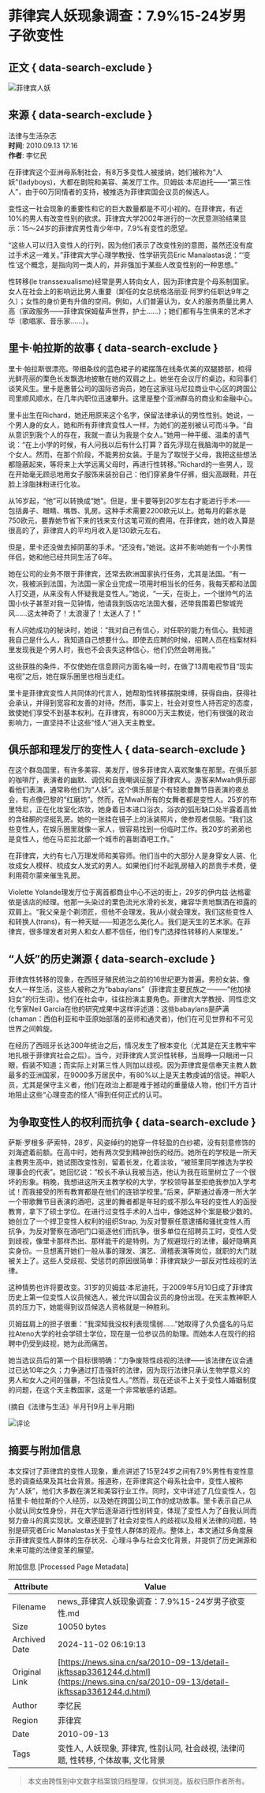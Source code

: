 # 菲律宾人妖现象调查：7.9%15-24岁男子欲变性

## 正文 { data-search-exclude }


![菲律宾人妖](//tvax1.sinaimg.cn/crop.0.0.996.996.180/4fd09a69ly8gdi0xpgl0pj20ro0rowfa.jpg)

## 来源 { data-search-exclude }
法律与生活杂志  
**时间**: 2010.09.13 17:16  
**作者**: 李忆民

在菲律宾这个亚洲母系制社会，有8万多变性人被接纳，她们被称为“人妖”(ladyboys)，大都在剧院和美容、美发厅工作。贝姆兹·本尼迪托——“第三性人”，由于60万同情者的支持，被推选为菲律宾国会议员的候选人。

变性这一社会现象的重要性和它的巨大数量都是不可小视的。在菲律宾，有近10%的男人有改变性别的欲求。菲律宾大学2002年进行的一次民意测验结果显示：15～24岁的菲律宾男性青少年中，7.9%有变性的愿望。

“这些人可以归入变性人的行列，因为他们表示了改变性别的意图，虽然还没有度过手术这一难关。”菲律宾大学心理学教授、性学研究员Eric Manalastas说：“‘变性’这个概念，是指向同一类人的，并非强加于某些人改变性别的一种思想。”

性转移(le transsexualisme)经常是男人转向女人，因为菲律宾是个母系制国家。女人在社会上的影响远比男人重要（卸任的女总统格洛丽亚·阿罗约任职达9年之久）；女性的身价更有升值的空间。例如，人们普遍认为，女人的服务质量比男人高（家政服务——菲律宾保姆蜚声世界，护士……）；她们都有与生俱来的艺术才华（歌唱家、音乐家……）。

## 里卡·帕拉斯的故事 { data-search-exclude }

里卡·帕拉斯很漂亮。带细条纹的蓝色裙子的裙摆落在线条优美的双腿膝部，梳得光鲜亮丽的栗色长发飘逸地披散在她的双肩之上。她坐在会议厅的桌边，和同事们谈笑风生。里卡是惠普公司的国际咨询员，她在这家驻马尼拉商业中心区的跨国公司里顺风顺水，在几年内职位迅速攀升。这里是整个亚洲群岛的商业和金融中心。

里卡出生在Richard，她还用原来这个名字，保留法律承认的男性性别。她说，一个男人身的女人，她和所有菲律宾变性人一样，为她们的差别被认可而斗争。“自从意识到我个人的存在，我就一直认为我是个女人。”她用一种平缓、温柔的语气说：“在上小学的时候，有人问我以后有什么打算？首先浮现在我脑海中的就是一个女人。然而，在那个阶段，不能男扮女装。于是为了取悦于父母，我把这些想法都隐蔽起来，等将来上大学远离父母时，再进行性转移。”Richard的一些男人，现在开始毫无顾忌地用女子服饰来装扮自己：他们穿紧身牛仔裤，细尖高跟鞋，并在脸上涂脂抹粉进行化妆。

从16岁起，“他”可以转换成“她”。但是，里卡要等到20岁左右才能进行手术——包括鼻子、眼睛、嘴唇、乳房。这种手术需要2200欧元以上。她每月的薪水是750欧元，要靠她节省下来的钱来支付这笔可观的费用。在菲律宾，她的收入算是很高的了，菲律宾人的平均月收入是130欧元左右。

但是，里卡还没做去掉阴茎的手术。“还没有。”她说。这并不影响她有一个小男性伴侣，她和他已经共同生活了6年。

她在公司的业务不限于菲律宾，还常去欧洲国家执行任务，尤其是法国。“有一次，我被派到法国，为法国一家企业完成一项用时相当长的任务，我每天都和法国人打交道，从来没有人怀疑我是变性人。”她说，“一天，在街上，一个很帅气的法国小伙子甚至对我一见钟情，他请我到饭店吃法国大餐，还带我围着巴黎城兜风……这太神奇了！太浪漫了！太迷人了！”

有人问她成功的秘诀时，她说：“我对自己有信心，对任职的能力有信心。我知道我自己是什么人，我知道自己想要什么。即使去应聘的时候，招聘人员在档案材料里发现我是个男人时，我也不会丧失这种信心，他们仍然会聘用我。”

这些获胜的条件，不仅使她在信息顾问方面名噪一时，在做了13周电视节目“现实电视”之后，她在娱乐圈里也相当走红。

里卡是菲律宾变性人共同体的代言人，她帮助性转移摆脱束缚，获得自由，获得社会承认，并得到宽容和友善的对待。然而，事实上，社会对变性人持否定的态度，致使她们享受不到基本权利。在菲律宾，有8000万天主教徒，他们有很强的政治影响力，一直坚持不让这些“怪人”进入天主教堂。

## 俱乐部和理发厅的变性人 { data-search-exclude }

在这个群岛国里，有许多美容、美发厅，很多菲律宾人喜欢聚集在那里。在俱乐部的咖啡厅，表演者的幽默、调侃和自我嘲讽征服了菲律宾人。游客来Mwah俱乐部看他们表演，通常称他们为“人妖”。这个俱乐部是个有轻歌曼舞节目表演的夜总会，有点像巴黎的“红磨坊”。然而，在Mwah所有的女舞者都是变性人。25岁的布里特尼，正在化妆室化浓妆，她身着日本进口浴衣，浴衣的弧形缺口处半露着高耸的含硅酮的坚挺乳房。她的一张挂在镜子上的泳装照片，使参观者信服。“我们这些变性人，在娱乐圈里就像一家人，很容易找到一份临时工作。我20岁的弟弟也是变性人，他在马尼拉北部一个城市的喜剧酒吧工作。”

在菲律宾，大约有七八万理发师和美容师。他们当中的大部分人是身穿女人装、化妆成女人模样、梳成女人发式的男人。如果他们付不起乳房植入的昂贵手术费，便利用荷尔蒙来催生乳房。

Violette Yolande理发厅位于离首都商业中心不远的街上，29岁的伊内兹·达格霍依是该店的经理。他那一头染过的栗色流光水滑的长发，雍容华贵地飘洒在袒露的双肩上。“我父亲是个剃须匠，但他不会理发。我从小就会理发。我们这些变性人和转换人(trans)，有一种天赋——知道怎么美化人。我们是天生的艺术家。在菲律宾，很多理发者对男人和女人都不信任，他们专门选择性转移的人来理发。”

## “人妖”的历史渊源 { data-search-exclude }

菲律宾性转移的现象，在西班牙殖民统治之前的16世纪更为普遍。男扮女装，像女人一样生活，这些人被称之为“babaylans”（菲律宾主要民族之一——“他加禄妇女”的衍生词）。他们在社会中，往往扮演主要角色。菲律宾大学教授、同性恋文化专家Neil Garcia在他的研究成果中这样评述道：这些babaylans是萨满(chaman：西伯利亚和中亚原始部落的巫师和通灵者)，他们在可见世界和不可见世界之间斡旋。

在经历了西班牙长达300年统治之后，情况发生了根本变化（尤其是在天主教牢牢地扎根于菲律宾社会之后）。当今，对菲律宾人赏识性转移，当局睁一只眼闭一只眼，假装不知道；而实际上对第三性人则加以歧视。因为菲律宾是信奉天主教人数最多的亚洲国家，在9000多万居民中，有80%以上是天主教虔诚的信徒。神职人员，尤其是保守主义者，他们在政治上都是难于撼动的重量级人物，他们千方百计地阻止这些“心理变态的怪人”得到任何正式的认可。

## 为争取变性人的权利而抗争 { data-search-exclude }

萨斯·罗根多·萨索特，28岁，风姿绰约的她穿一件轻盈的白纱裙，没有刻意修饰的刘海遮着前额。在高中时，她有两次受到精神创伤的经历。她所在的学校是一所天主教男生高中，她试图改变性别，留着长发，化着淡妆，“被班里同学推选为学校理事会的代表”。她回忆说：“校长不承认我被当选，他认为我在班里树立了一个很坏的形象。稍晚，我想进这所天主教学校的大学，学校领导甚至拒绝我参加入学考试！而我接受的所有教育都是在他们的连锁学校里。”后来，萨斯通过香港一所大学一个带歌舞节目表演的酒吧，这里的舞者都是年轻的或不那么年轻的变性人的函授教育，拿下了硕士学位。在进行过变性手术的人当中，像她这种个案是极少数的。她创立了一个捍卫变性人权利的组织Strap, 为反对警察任意逮捕和骚扰变性人而抗争，为反对警察在酒吧门口驱逐他们而抗争。很多单位在招聘员工时，变性人受到歧视，像里卡那样杰出、那样能干的是特例。为了规避现行的法律，最好隐瞒真实身份。一旦想离开她们一般从事的理发、演艺、滑稽表演等岗位，就职的大门就被关上了。这些人受歧视、受惩罚的原因很简单：菲律宾缺少一部反对性歧视的法律。

这种情势也许将要改变。31岁的贝姆兹·本尼迪托，于2009年5月10日成了菲律宾历史上第一位变性人议员候选人，被允许以国会议员的身份出现。在天主教神职人员的压力下，她能得到议员候选人资格就是一种胜利。

贝姆兹肩上的担子很重：“我深知我没权利表现懦弱……”她取得了久负盛名的马尼拉Ateno大学的社会学硕士学位，现在是一位参议员的助理。而她本人在现行的招聘中仍受到歧视，她为此而痛苦。

她当选议员后的第一个目标很明确：“力争废除性歧视的法律——该法律在议会通过已达10年之久；力争通过打击强奸的法律，因为现行法律只承认生物学意义的男人和女人之间的强暴，不包括变性人。”然而，现在还谈不上关于变性人婚姻制度的问题，在这个天主教国家，这是一个非常敏感的话题。

(摘自《法律与生活》半月刊9月上半月期)

![评论](//n.sinaimg.cn/default/2fb77759/20151125/320X320.png)

## 摘要与附加信息

<!-- tcd_abstract -->
本文探讨了菲律宾的变性人现象，重点讲述了15至24岁之间有7.9%男性有变性意愿的调查结果及其社会背景。报道称，在菲律宾这个母系社会中，变性人被称为“人妖”，他们大多数在演艺和美容行业工作。同时，文中详述了几位变性人，包括里卡·帕拉斯的个人经历，以及她在跨国公司工作的成功故事。里卡表示自己从小就认同女性身份，并在大学后逐渐进行性别转变，体现了变性人为了自我认同而努力奋斗的真实现状。文章还提到了社会对变性人的歧视以及相关法律的问题，特别是研究者Eric Manalastas关于变性人群体的观点。整体上，本文通过多角度展示菲律宾变性人群体的生存状况、心理斗争与社会文化背景，并提供了历史渊源和未来可能的法律变革的展望。
<!-- tcd_abstract_end -->

附加信息 [Processed Page Metadata]

| Attribute       | Value                                  |
|-----------------|----------------------------------------|
| Filename        | news_菲律宾人妖现象调查：7.9%15-24岁男子欲变性.md                             |
| Size            | 10050 bytes                           |
| Archived Date   | 2024-11-02 06:19:13                             |
| Original Link   | [https://news.sina.cn/sa/2010-09-13/detail-ikftssap3361244.d.html](https://news.sina.cn/sa/2010-09-13/detail-ikftssap3361244.d.html)                       |
| Author          | 李忆民                               |
| Region          | 菲律宾                               |
| Date            | 2010-09-13                                 |
| Tags            | 变性人, 人妖现象, 菲律宾, 性别认同, 社会歧视, 法律问题, 性转移, 个体故事, 文化背景                                 |
>
> 本文由跨性别中文数字档案馆归档整理，仅供浏览。版权归原作者所有。
>